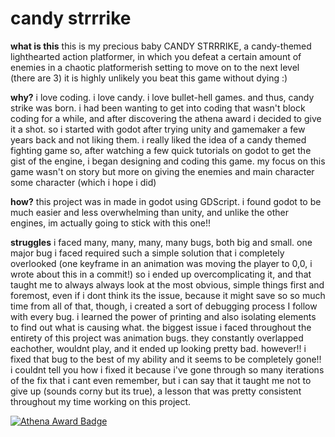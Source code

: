 # candy strrrike

**what is this**
this is my precious baby CANDY STRRRIKE, a candy-themed lighthearted action platformer, in which you defeat a certain amount of enemies in a chaotic platformerish setting to move on to the next level (there are 3)
it is highly unlikely you beat this game without dying :)

**why?**
i love coding. i love candy. i love bullet-hell games. and thus, candy strike was born.
i had been wanting to get into coding that wasn't block coding for a while, and after discovering the athena award i decided to give it a shot. so i started with godot after trying unity and gamemaker a few years back and not liking them. i really liked the idea of a candy themed fighting game so, after watching a few quick tutorials on godot to get the gist of the engine, i began designing and coding this game. my focus on this game wasn't on story but more on giving the enemies and main character some character (which i hope i did)

**how?**
this project was in made in godot using GDScript. i found godot to be much easier and less overwhelming than unity, and unlike the other engines, im actually going to stick with this one!!

**struggles**
i faced many, many, many, many bugs, both big and small. one major bug i faced required such a simple solution that i completely overlooked (one keyframe in an animation was moving the player to 0,0, i wrote about this in a commit!) so i ended up overcomplicating it, and that taught me to always always look at the most obvious, simple things first and foremost, even if i dont think its the issue, because it might save so so much time from all of that, though, i created a sort of debugging process I follow with every bug. i learned the power of printing and also isolating elements to find out what is causing what. the biggest issue i faced throughout the entirety of this project was animation bugs. they constantly overlapped eachother, wouldnt play, and it ended up looking pretty bad. however!! i fixed that bug to the best of my ability and it seems to be completely gone!! i couldnt tell you how i fixed it because i've gone through so many iterations of the fix that i cant even remember, but i can say that it taught me not to give up (sounds corny but its true), a lesson that was pretty consistent throughout my time working on this project.

[![Athena Award Badge](https://img.shields.io/endpoint?url=https%3A%2F%2Faward.athena.hackclub.com%2Fapi%2Fbadge)](https://award.athena.hackclub.com?utm_source=readme)

